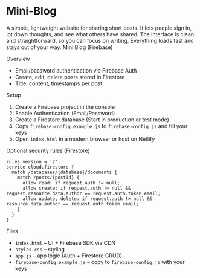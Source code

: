 # Mini-Blog
A simple, lightweight website for sharing short posts. It lets people sign in, jot down thoughts, and see what others have shared. The interface is clean and straightforward, so you can focus on writing. Everything loads fast and stays out of your way.
Mini Blog (Firebase)

Overview
- Email/password authentication via Firebase Auth
- Create, edit, delete posts stored in Firestore
- Title, content, timestamps per post

Setup
1) Create a Firebase project in the console
2) Enable Authentication (Email/Password)
3) Create a Firestore database (Start in production or test mode)
4) Copy `firebase-config.example.js` to `firebase-config.js` and fill your keys
5) Open `index.html` in a modern browser or host on Netlify

Optional security rules (Firestore)
```
rules_version = '2';
service cloud.firestore {
  match /databases/{database}/documents {
    match /posts/{postId} {
      allow read: if request.auth != null;
      allow create: if request.auth != null && request.resource.data.author == request.auth.token.email;
      allow update, delete: if request.auth != null && resource.data.author == request.auth.token.email;
    }
  }
}
```

Files
- `index.html` – UI + Firebase SDK via CDN
- `styles.css` – styling
- `app.js` – app logic (Auth + Firestore CRUD)
- `firebase-config.example.js` – copy to `firebase-config.js` with your keys


